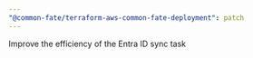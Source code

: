 ```yaml
---
"@common-fate/terraform-aws-common-fate-deployment": patch
---
```


Improve the efficiency of the Entra ID sync task
